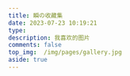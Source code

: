 ```yaml
---
title: 瞬の收藏集
date: 2023-07-23 10:19:21
type:
description: 我喜欢的图片
comments: false
top_img:  /img/pages/gallery.jpg
aside: true
---
```

